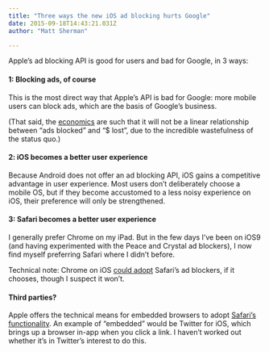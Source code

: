 ```yaml
---
title: "Three ways the new iOS ad blocking hurts Google"
date: 2015-09-18T14:43:21.031Z
author: "Matt Sherman"

---
```


Apple’s ad blocking API is good for users and bad for Google, in 3 ways:

#### 1: Blocking ads, of course

This is the most direct way that Apple’s API is bad for Google: more mobile users can block ads, which are the basis of Google’s business.

(That said, the [economics](https://medium.com/@clipperhouse/three-outcomes-of-the-adpocalypse-7428b49c4c28#941f) are such that it will not be a linear relationship between “ads blocked” and “$ lost”, due to the incredible wastefulness of the status quo.)

#### 2: iOS becomes a better user experience

Because Android does not offer an ad blocking API, iOS gains a competitive advantage in user experience. Most users don’t deliberately choose a mobile OS, but if they become accustomed to a less noisy experience on iOS, their preference will only be strengthened.

#### 3: Safari becomes a better user experience

I generally prefer Chrome on my iPad. But in the few days I’ve been on iOS9 (and having experimented with the Peace and Crystal ad blockers), I now find myself preferring Safari where I didn’t before.

Technical note: Chrome on iOS [could adopt](https://www.macstories.net/stories/ios-9-and-safari-view-controller-the-future-of-web-views/) Safari’s ad blockers, if it chooses, though I suspect it won’t.

#### Third parties?

Apple offers the technical means for embedded browsers to adopt [Safari’s functionality](https://www.macstories.net/stories/ios-9-and-safari-view-controller-the-future-of-web-views/). An example of “embedded” would be Twitter for iOS, which brings up a browser in-app when you click a link. I haven’t worked out whether it’s in Twitter’s interest to do this.
